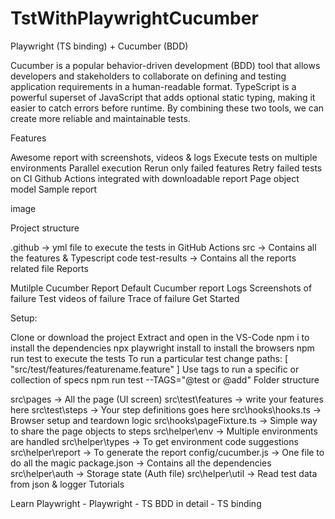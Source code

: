 # TstWithPlaywrightCucumber
Playwright (TS binding) + Cucumber (BDD)

Cucumber is a popular behavior-driven development (BDD) tool that allows developers and stakeholders to collaborate on defining and testing application requirements in a human-readable format. TypeScript is a powerful superset of JavaScript that adds optional static typing, making it easier to catch errors before runtime. By combining these two tools, we can create more reliable and maintainable tests.

Features

Awesome report with screenshots, videos & logs
Execute tests on multiple environments
Parallel execution
Rerun only failed features
Retry failed tests on CI
Github Actions integrated with downloadable report
Page object model
Sample report

image

Project structure

.github -> yml file to execute the tests in GitHub Actions
src -> Contains all the features & Typescript code
test-results -> Contains all the reports related file
Reports

Mutilple Cucumber Report
Default Cucumber report
Logs
Screenshots of failure
Test videos of failure
Trace of failure
Get Started

Setup:

Clone or download the project
Extract and open in the VS-Code
npm i to install the dependencies
npx playwright install to install the browsers
npm run test to execute the tests
To run a particular test change
  paths: [
            "src/test/features/featurename.feature"
         ] 
Use tags to run a specific or collection of specs
npm run test --TAGS="@test or @add"
Folder structure

src\pages -> All the page (UI screen)
src\test\features -> write your features here
src\test\steps -> Your step definitions goes here
src\hooks\hooks.ts -> Browser setup and teardown logic
src\hooks\pageFixture.ts -> Simple way to share the page objects to steps
src\helper\env -> Multiple environments are handled
src\helper\types -> To get environment code suggestions
src\helper\report -> To generate the report
config/cucumber.js -> One file to do all the magic
package.json -> Contains all the dependencies
src\helper\auth -> Storage state (Auth file)
src\helper\util -> Read test data from json & logger
Tutorials

Learn Playwright - Playwright - TS
BDD in detail - TS binding